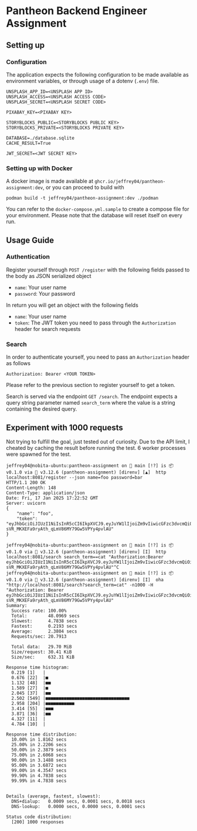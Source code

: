 # Pantheon Backend Engineer Assignment

## Setting up

### Configuration

The application expects the following configuration to be made available as environment variables, or through usage of a dotenv (`.env`) file.

```
UNSPLASH_APP_ID=<UNSPLASH APP ID>
UNSPLASH_ACCESS=<UNSPLASH ACCESS CODE>
UNSPLASH_SECRET=<UNSPLASH SECRET CODE>

PIXABAY_KEY=<PIXABAY KEY>

STORYBLOCKS_PUBLIC=<STORYBLOCKS PUBLIC KEY>
STORYBLOCKS_PRIVATE=<STORYBLOCKS PRIVATE KEY>

DATABASE=./database.sqlite
CACHE_RESULT=True

JWT_SECRET=<JWT SECRET KEY>
```

### Setting up with Docker

A docker image is made available at `ghcr.io/jeffrey04/pantheon-assignment:dev`, or you can proceed to build with

```
podman build -t jeffrey04/pantheon-assignment:dev ./podman
```

You can refer to the `docker-compose.yml.sample` to create a compose file for your environment. Please note that the database will reset itself on every run.


## Usage Guide

### Authentication

Register yourself through `POST /register` with the following fields passed to the body as JSON serialized object

* `name`: Your user name
* `password`: Your password

In return you will get an object with the following fields

* `name`: Your user name
* `token`: The JWT token you need to pass through the `Authorization` header for search requests


### Search

In order to authenticate yourself, you need to pass an `Authorization` header as follows

`Authorization: Bearer <YOUR TOKEN>`

Please refer to the previous section to register yourself to get a token.

Search is served via the endpoint `GET /search`. The endpoint expects a query string parameter named `search_term` where the value is a string containing the desired query.


## Experiment with 1000 requests

Not trying to fulfill the goal, just tested out of curiosity. Due to the API limit, I cheated by caching the result before running the test. 6 worker processes were spawned for the test.

```
jeffrey04@nobita-ubuntu:pantheon-assignment on  main [!?] is 📦 v0.1.0 via 🐍 v3.12.6 (pantheon-assignment) [direnv] [▲]  http localhost:8081/register --json name=foo password=bar
HTTP/1.1 200 OK
Content-Length: 148
Content-Type: application/json
Date: Fri, 17 Jan 2025 17:22:52 GMT
Server: uvicorn
{
    "name": "foo",
    "token": "eyJhbGciOiJIUzI1NiIsInR5cCI6IkpXVCJ9.eyJuYW1lIjoiZm9vIiwicGFzc3dvcmQiOiJiYXIifQ.k0-sVR_MKXEFa9ryAth_qLmV86MY79Gw5VPYy4pvlAU"
}

jeffrey04@nobita-ubuntu:pantheon-assignment on  main [!?] is 📦 v0.1.0 via 🐍 v3.12.6 (pantheon-assignment) [direnv] [I]  http localhost:8081/search search_term==cat "Authorization:Bearer eyJhbGciOiJIUzI1NiIsInR5cCI6IkpXVCJ9.eyJuYW1lIjoiZm9vIiwicGFzc3dvcmQiOiJiYXIifQ.k0-sVR_MKXEFa9ryAth_qLmV86MY79Gw5VPYy4pvlAU"^C
jeffrey04@nobita-ubuntu:pantheon-assignment on  main [!?] is 📦 v0.1.0 via 🐍 v3.12.6 (pantheon-assignment) [direnv] [I]  oha "http://localhost:8081/search?search_term=cat" -n1000 -H "Authorization: Bearer eyJhbGciOiJIUzI1NiIsInR5cCI6IkpXVCJ9.eyJuYW1lIjoiZm9vIiwicGFzc3dvcmQiOiJiYXIifQ.k0-sVR_MKXEFa9ryAth_qLmV86MY79Gw5VPYy4pvlAU"
Summary:
  Success rate: 100.00%
  Total:        48.0969 secs
  Slowest:      4.7838 secs
  Fastest:      0.2193 secs
  Average:      2.3804 secs
  Requests/sec: 20.7913

  Total data:   29.70 MiB
  Size/request: 30.41 KiB
  Size/sec:     632.31 KiB

Response time histogram:
  0.219 [1]   |
  0.676 [22]  |■
  1.132 [48]  |■■
  1.589 [27]  |■
  2.045 [37]  |■■
  2.502 [549] |■■■■■■■■■■■■■■■■■■■■■■■■■■■■■■■■
  2.958 [204] |■■■■■■■■■■■
  3.414 [55]  |■■■
  3.871 [36]  |■■
  4.327 [11]  |
  4.784 [10]  |

Response time distribution:
  10.00% in 1.8162 secs
  25.00% in 2.2206 secs
  50.00% in 2.3879 secs
  75.00% in 2.6068 secs
  90.00% in 3.1488 secs
  95.00% in 3.6872 secs
  99.00% in 4.3547 secs
  99.90% in 4.7838 secs
  99.99% in 4.7838 secs


Details (average, fastest, slowest):
  DNS+dialup:   0.0009 secs, 0.0001 secs, 0.0018 secs
  DNS-lookup:   0.0000 secs, 0.0000 secs, 0.0001 secs

Status code distribution:
  [200] 1000 responses
```